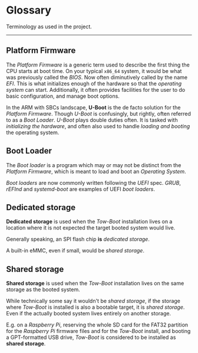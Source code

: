 Glossary
========

Terminology as used in the project.

* * *


Platform Firmware
-----------------

The *Platform Firmware* is a generic term used to describe the first thing
the CPU starts at boot time. On your typical `x86_64` system, it would be what
was previously called the *BIOS*. Now often diminutively called by the name
*EFI*. This is what initializes enough of the hardware so that the *operating
system* can start. Additionally, it often provides facilities for the user to
do basic configuration, and manage boot options.

In the ARM with SBCs landscape, **U-Boot** is the de facto solution for the
*Platform Firmware*. Though *U-Boot* is confusingly, but rightly, often
referred to as a *Boot Loader*. *U-Boot* plays double duties often. It is
tasked with *initializing the hardware*, and often also used to handle *loading
and booting* the operating system.


Boot Loader
-----------

The *Boot loader* is a program which may or may not be distinct from the
*Platform Firmware*, which is meant to load and boot an *Operating System*.

*Boot loaders* are now commonly written following the *UEFI* spec. *GRUB*,
*rEFInd* and *systemd-boot* are examples of UEFI *boot loaders*.


Dedicated storage
-----------------

**Dedicated storage** is used when the *Tow-Boot* installation lives on a
location where it is not expected the target booted system would live.

Generally speaking, an SPI flash chip **is** *dedicated storage*.

A built-in eMMC, even if small, would be *shared storage*.


Shared storage
--------------

**Shared storage** is used when the *Tow-Boot* installation lives on the same
storage as the booted system.

While technically some say it wouldn't be *shared storage*, if the storage
where *Tow-Boot* is installed is also a bootable target, it is *shared storage*.
Even if the actually booted system lives entirely on another storage.

E.g. on a *Raspberry Pi*, reserving the whole SD card for the FAT32 partition
for the *Raspberry Pi* firmware files and for the *Tow-Boot* install, and
booting a GPT-formatted USB drive, *Tow-Boot* is considered to be installed as
**shared storage**.
